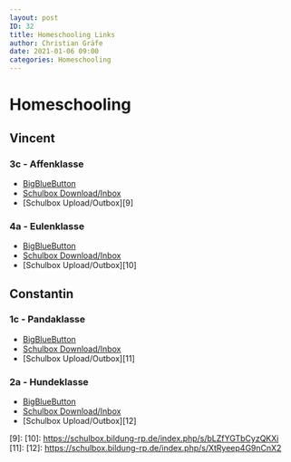 ```yaml
---
layout: post
ID: 32
title: Homeschooling Links
author: Christian Gräfe
date: 2021-01-06 09:00
categories: Homeschooling
---
```


# Homeschooling

## Vincent

### 3c - Affenklasse

* [BigBlueButton][1]
* [Schulbox Download/Inbox][5]
* [Schulbox Upload/Outbox][9]

### 4a - Eulenklasse

* [BigBlueButton][2]
* [Schulbox Download/Inbox][6]
* [Schulbox Upload/Outbox][10]

## Constantin

### 1c - Pandaklasse

* [BigBlueButton][3]
* [Schulbox Download/Inbox][7]
* [Schulbox Upload/Outbox][11]

### 2a - Hundeklasse

* [BigBlueButton][4]
* [Schulbox Download/Inbox][8]
* [Schulbox Upload/Outbox][12]

 [1]: http://3c.halasemia.de
 [2]: http://4a.halasemia.de
 [3]: http://1c.halasemia.de
 [4]: https://bbb-schulen.rlp.net/b/239-rfx-5jh-pnk
 [5]: https://schulbox.bildung-rp.de/index.php/s/kbf8qkA3o7y6d2c
 [6]: https://schulbox.bildung-rp.de/index.php/s/9rt3rNCe88G9nwL
 [7]: https://schulbox.bildung-rp.de/index.php/s/CNbyPzyo6fiSqza
 [8]: https://schulbox.bildung-rp.de/index.php/s/4AkMpEDZHJqmyK8
 [9]: 
 [10]: https://schulbox.bildung-rp.de/index.php/s/bLZfYGTbCyzQKXi
 [11]: 
 [12]: https://schulbox.bildung-rp.de/index.php/s/XtRyeep4G9nCnX2


